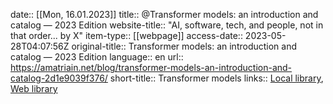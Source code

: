 date:: [[Mon, 16.01.2023]]
title:: @Transformer models: an introduction and catalog — 2023 Edition
website-title:: "AI, software, tech, and people, not in that order... by X"
item-type:: [[webpage]]
access-date:: 2023-05-28T04:07:56Z
original-title:: Transformer models: an introduction and catalog — 2023 Edition
language:: en
url:: https://amatriain.net/blog/transformer-models-an-introduction-and-catalog-2d1e9039f376/
short-title:: Transformer models
links:: [Local library](zotero://select/library/items/WS4YHWQ3), [Web library](https://www.zotero.org/users/6520516/items/WS4YHWQ3)
